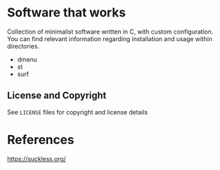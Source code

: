 # Software that works
Collection of minimalist software written in C, with custom configuration. You can find relevant information regarding installation and usage within directories.
+ dmenu
+ st
+ surf

## License and Copyright
See `LICENSE` files for copyright and license details

# References
https://suckless.org/
